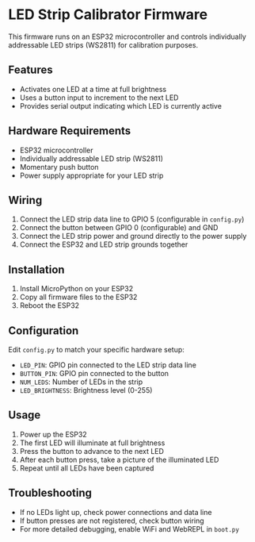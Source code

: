 # LED Strip Calibrator Firmware

This firmware runs on an ESP32 microcontroller and controls individually addressable LED strips (WS2811) for calibration purposes.

## Features

- Activates one LED at a time at full brightness
- Uses a button input to increment to the next LED
- Provides serial output indicating which LED is currently active

## Hardware Requirements

- ESP32 microcontroller
- Individually addressable LED strip (WS2811)
- Momentary push button
- Power supply appropriate for your LED strip

## Wiring

1. Connect the LED strip data line to GPIO 5 (configurable in `config.py`)
2. Connect the button between GPIO 0 (configurable) and GND
3. Connect the LED strip power and ground directly to the power supply
4. Connect the ESP32 and LED strip grounds together

## Installation

1. Install MicroPython on your ESP32
2. Copy all firmware files to the ESP32
3. Reboot the ESP32

## Configuration

Edit `config.py` to match your specific hardware setup:

- `LED_PIN`: GPIO pin connected to the LED strip data line
- `BUTTON_PIN`: GPIO pin connected to the button
- `NUM_LEDS`: Number of LEDs in the strip
- `LED_BRIGHTNESS`: Brightness level (0-255)

## Usage

1. Power up the ESP32
2. The first LED will illuminate at full brightness
3. Press the button to advance to the next LED
4. After each button press, take a picture of the illuminated LED
5. Repeat until all LEDs have been captured

## Troubleshooting

- If no LEDs light up, check power connections and data line
- If button presses are not registered, check button wiring
- For more detailed debugging, enable WiFi and WebREPL in `boot.py`